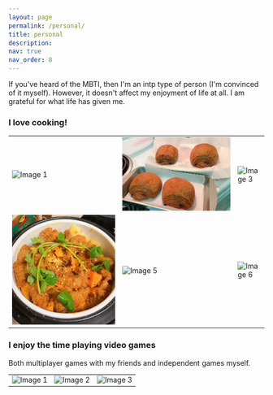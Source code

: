 ```yaml
---
layout: page
permalink: /personal/
title: personal
description:
nav: true
nav_order: 8
---
```


If you've heard of the MBTI, then I'm an intp type of person (I'm convinced of it myself). However, it doesn't affect my enjoyment of life at all. I am grateful for what life has given me.

### I love cooking!
<table style="border-collapse: collapse; width: 100%;">
  <tr>
    <td><img src="../assets/img/cook1.png" alt="Image 1" style="width:100%""></td>
    <td><img src="../assets/img/cook2.png" alt="Image 2" style="width:100%""></td>
    <td><img src="../assets/img/cook3.png" alt="Image 3" style="width:100%""></td>
  </tr>
  <tr>
    <td><img src="../assets/img/cook4.png" alt="Image 4" style="width:100%""></td>
    <td><img src="../assets/img/cook5.png" alt="Image 5" style="width:100%""></td>
    <td><img src="../assets/img/cook6.png" alt="Image 6" style="width:100%""></td>
  </tr>
</table>


### I enjoy the time playing video games
Both multiplayer games with my friends and independent games myself.
<table style="border-collapse: collapse; width: 100%;">
  <tr>
    <td><img src="../assets/img/1.jpg" alt="Image 1" style="width:100%""></td>
    <td><img src="../assets/img/1.jpg" alt="Image 2" style="width:100%""></td>
    <td><img src="../assets/img/1.jpg" alt="Image 3" style="width:100%""></td>
  </tr>
</table>

